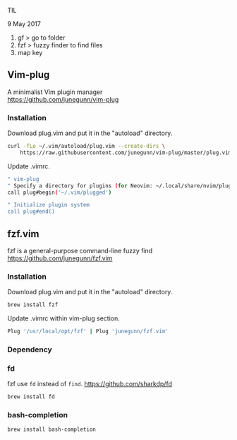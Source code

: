 TIL

9 May 2017

1. gf > go to folder
2. fzf > fuzzy finder to find files
3. map key

## Vim-plug
A minimalist Vim plugin manager  
https://github.com/junegunn/vim-plug

### Installation
Download plug.vim and put it in the "autoload" directory.
```sh
curl -fLo ~/.vim/autoload/plug.vim --create-dirs \
    https://raw.githubusercontent.com/junegunn/vim-plug/master/plug.vim
```
Update .vimrc.
```sh
" vim-plug
" Specify a directory for plugins (for Neovim: ~/.local/share/nvim/plugged)
call plug#begin('~/.vim/plugged')

" Initialize plugin system
call plug#end()
```


## fzf.vim
fzf is a general-purpose command-line fuzzy find  
https://github.com/junegunn/fzf.vim

### Installation
Download plug.vim and put it in the "autoload" directory.
```sh
brew install fzf
```
Update .vimrc within vim-plug section.
```sh
Plug '/usr/local/opt/fzf' | Plug 'junegunn/fzf.vim'
```

### Dependency

### fd
fzf use `fd` instead of `find`.
https://github.com/sharkdp/fd
```sh
brew install fd
```

### bash-completion
```sh
brew install bash-completion
```
